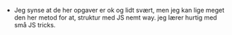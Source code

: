 - Jeg synse at de her opgaver er ok og lidt svært, men jeg kan lige meget den her metod for at, struktur med JS nemt way. jeg lærer hurtig med små JS tricks. 